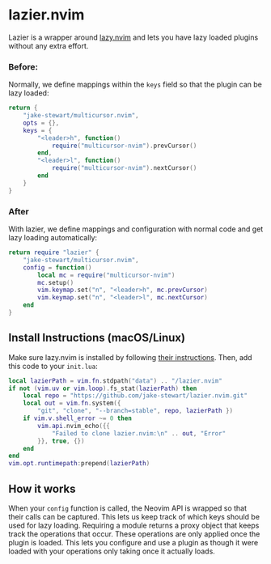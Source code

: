 # lazier.nvim
Lazier is a wrapper around [lazy.nvim](https://lazy.folke.io/) and lets you
have lazy loaded plugins without any extra effort.

### Before:
Normally, we define mappings within the `keys` field so that the plugin can
be lazy loaded:

```lua
return {
    "jake-stewart/multicursor.nvim",
    opts = {},
    keys = {
        "<leader>h", function()
            require("multicursor-nvim").prevCursor()
        end,
        "<leader>l", function()
            require("multicursor-nvim").nextCursor()
        end
    }
}
```

### After
With lazier, we define mappings and configuration with normal code and get
lazy loading automatically: 

```lua
return require "lazier" {
    "jake-stewart/multicursor.nvim",
    config = function()
        local mc = require("multicursor-nvim")
        mc.setup()
        vim.keymap.set("n", "<leader>h", mc.prevCursor)
        vim.keymap.set("n", "<leader>l", mc.nextCursor)
    end
}
```

## Install Instructions (macOS/Linux)
Make sure lazy.nvim is installed by following
[their instructions](https://lazy.folke.io/installation).
Then, add this code to your `init.lua`:

```lua
local lazierPath = vim.fn.stdpath("data") .. "/lazier.nvim"
if not (vim.uv or vim.loop).fs_stat(lazierPath) then
    local repo = "https://github.com/jake-stewart/lazier.nvim.git"
    local out = vim.fn.system({
        "git", "clone", "--branch=stable", repo, lazierPath })
    if vim.v.shell_error ~= 0 then
        vim.api.nvim_echo({{
            "Failed to clone lazier.nvim:\n" .. out, "Error"
        }}, true, {})
    end
end
vim.opt.runtimepath:prepend(lazierPath)
```

## How it works
When your `config` function is called, the Neovim API is wrapped so that
their calls can be captured. This lets us keep track of which keys should be
used for lazy loading. Requiring a module returns a proxy object that keeps
track the operations that occur. These operations are only applied once the
plugin is loaded. This lets you configure and use a plugin as though it were
loaded with your operations only taking once it actually loads.

